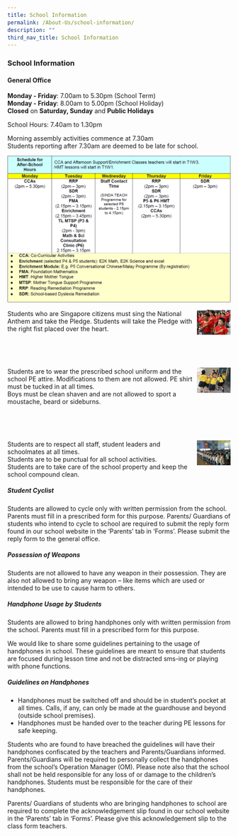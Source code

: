```yaml
---
title: School Information
permalink: /About-Us/school-information/
description: ""
third_nav_title: School Information
---
```

### School Information

#### General Office

**Monday - Friday**: 7.00am to 5.30pm (School Term) <br>
**Monday - Friday**: 8.00am to 5.00pm (School Holiday) <br>
**Closed** on **Saturday, Sunday** and **Public Holidays**

School Hours: 7.40am to 1.30pm

Morning assembly activities commence at 7.30am <br>
Students reporting after 7.30am are deemed to be late for school.

![](/images/sch%20hours.png)

<img src="/images/pledge.jpg" 
     style="width:15%" align = right>

Students who are Singapore citizens must sing the National Anthem and take the Pledge. Students will take the Pledge with the right fist placed over the heart.

<br> <br> <br>		 
		 
<img src="/images/attire.jpg" 
     style="width:15%" align = right>

Students are to wear the prescribed school uniform and the school PE attire. Modifications to them are not allowed. PE shirt must be tucked in at all times.
<br> 
Boys must be clean shaven and are not allowed to sport a moustache, beard or sideburns.

<br> <br> <br>

<img src="/images/sedia.jpg" 
     style="width:15%" align = right>
		 
Students are to respect all staff, student leaders and schoolmates at all times. <br>
Students are to be punctual for all school activities. <br>
Students are to take care of the school property and keep the school compound clean.

##### Student Cyclist

Students are allowed to cycle only with written permission from the school. Parents must fill in a prescribed form for this purpose. Parents/ Guardians of students who intend to cycle to school are required to submit the reply form found in our school website in the ‘Parents’ tab in ‘Forms’. Please submit the reply form to the general office.

##### Possession of Weapons

Students are not allowed to have any weapon in their possession. They are also not allowed to bring any weapon – like items which are used or intended to be use to cause harm to others.

##### Handphone Usage by Students

Students are allowed to bring handphones only with written permission from the school. Parents must fill in a prescribed form for this purpose.

We would like to share some guidelines pertaining to the usage of handphones in school. These guidelines are meant to ensure that students are focused during lesson time and not be distracted sms-ing or playing with phone functions.

##### Guidelines on Handphones

* Handphones must be switched off and should be in student’s pocket at all times. Calls, if any, can only be made at the guardhouse and beyond (outside school premises).
* Handphones must be handed over to the teacher during PE lessons for safe keeping.

Students who are found to have breached the guidelines will have their handphones confiscated by the teachers and Parents/Guardians informed. Parents/Guardians will be required to personally collect the handphones from the school’s Operation Manager (OM). Please note also that the school shall not be held responsible for any loss of or damage to the children’s  handphones. Students must be responsible for the care of their handphones.

Parents/ Guardians of students who are bringing handphones to school are required to complete the acknowledgement slip found in our school website in the ‘Parents’ tab in ‘Forms’. Please give this acknowledgement slip to the class form teachers.